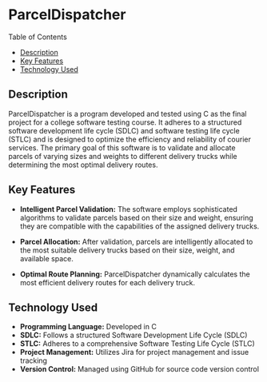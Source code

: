 # ParcelDispatcher

Table of Contents
- [Description](#description)
- [Key Features](#key-features)
- [Technology Used](#technology-stack)

## Description
ParcelDispatcher is a program developed and tested using C as the final project for a college software testing course. It adheres to a structured software development life cycle (SDLC) and software testing life cycle (STLC) and is designed to optimize the efficiency and reliability of courier services. The primary goal of this software is to validate and allocate parcels of varying sizes and weights to different delivery trucks while determining the most optimal delivery routes.

## Key Features
- **Intelligent Parcel Validation:** The software employs sophisticated algorithms to validate parcels based on their size and weight, ensuring they are compatible with the capabilities of the assigned delivery trucks.

- **Parcel Allocation:** After validation, parcels are intelligently allocated to the most suitable delivery trucks based on their size, weight, and available space.

- **Optimal Route Planning:** ParcelDispatcher dynamically calculates the most efficient delivery routes for each delivery truck.

## Technology Used
- **Programming Language:** Developed in C
- **SDLC:** Follows a structured Software Development Life Cycle (SDLC)
- **STLC:** Adheres to a comprehensive Software Testing Life Cycle (STLC)
- **Project Management:** Utilizes Jira for project management and issue tracking
- **Version Control:** Managed using GitHub for source code version control
